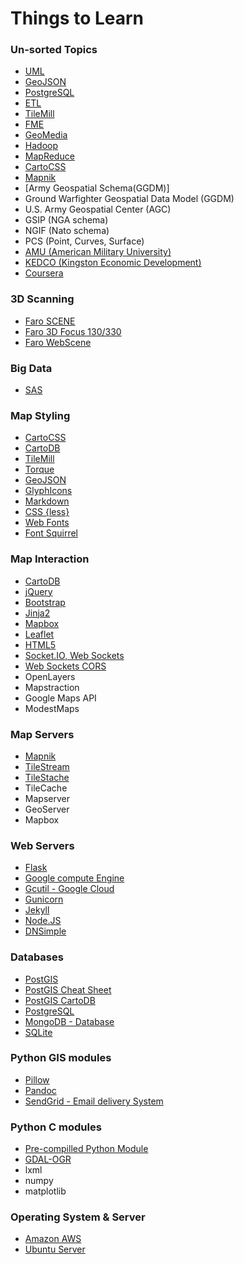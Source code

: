 # Things to Learn

### Un-sorted Topics

- [UML](http://en.wikipedia.org/wiki/Unified_Modeling_Language)
- [GeoJSON](http://geojson.org/geojson-spec.html)
- [PostgreSQL](https://wiki.postgresql.org/wiki/Main_Page)
- [ETL](http://en.wikipedia.org/wiki/Extract,_transform,_load)
- [TileMill](https://www.mapbox.com/tilemill/docs/crashcourse/introduction/)
- [FME](http://www.safe.com/)
- [GeoMedia](http://www.hexagongeospatial.com/products/geomedia/Details.aspx)
- [Hadoop](http://hadoop.apache.org/)
- [MapReduce](http://en.wikipedia.org/wiki/MapReduce)
- [CartoCSS](https://github.com/mapbox/carto)
- [Mapnik](http://wiki.openstreetmap.org/wiki/Mapnik)
- [Army Geospatial Schema(GGDM)]
- Ground Warfighter Geospatial Data Model (GGDM)
- U.S. Army Geospatial Center (AGC)
- GSIP (NGA schema)
- NGIF (Nato schema)
- PCS (Point, Curves, Surface)
- [AMU (American Military University)](www.amu.apus.edu/)
- [KEDCO (Kingston Economic Development)](http://business.kingstoncanada.com/en/)
- [Coursera](https://www.coursera.org/)

### 3D Scanning

- [Faro SCENE](http://www.faro.com/products/faro-software/scene-webshare-cloud/overview)
- [Faro 3D Focus 130/330](http://www.faro.com/products/3d-surveying/laser-scanner-faro-focus-3d/overview)
- [Faro WebScene](https://www.websharecloud.com/)

### Big Data

- [SAS](http://www.sas.com/en_us/home.html)

### Map Styling

* [CartoCSS](https://www.mapbox.com/tilemill/docs/manual/carto/)
* [CartoDB](http://cartodb.com/visualize)
* [TileMill](https://www.mapbox.com/tilemill/)
* [Torque](https://github.com/CartoDB/torque)
* [GeoJSON](http://geojson.org/)
* [GlyphIcons](http://glyphicons.com/)
* [Markdown](http://daringfireball.net/projects/markdown/syntax)
* [CSS {less}](http://lesscss.org/)
* [Web Fonts](http://fontawesome.io)
* [Font Squirrel](http://www.fontsquirrel.com/)

### Map Interaction

* [CartoDB](http://cartodb.com/develop)
* [jQuery](http://jquery.com/)
* [Bootstrap](http://getbootstrap.com/)
* [Jinja2](http://jinja.pocoo.org/docs/)
* [Mapbox](https://www.mapbox.com/)
* [Leaflet](http://leafletjs.com/)
* [HTML5](http://www.html5rocks.com/)
* [Socket.IO, Web Sockets](http://socket.io/)
* [Web Sockets CORS](http://www.html5rocks.com/en/tutorials/cors/)
* OpenLayers
* Mapstraction
* Google Maps API
* ModestMaps


### Map Servers

* [Mapnik](http://mapnik.org/)
* [TileStream](https://github.com/mapbox/tilestream)
* [TileStache](http://tilestache.org/)
* TileCache
* Mapserver
* GeoServer
* Mapbox

### Web Servers

* [Flask](http://flask.pocoo.org/)
* [Google compute Engine](https://cloud.google.com/products/compute-engine/)
* [Gcutil - Google Cloud](https://developers.google.com/compute/docs/gcutil/)
* [Gunicorn](http://gunicorn.org/)
* [Jekyll](http://jekyllrb.com/)
* [Node.JS](http://nodejs.org/)
* [DNSimple](http://dnsimple.com/)

### Databases
* [PostGIS](http://postgis.net)
* [PostGIS Cheat Sheet](http://www.postgis.us/downloads/postgis21_cheatsheet.html)
* [PostGIS CartoDB](http://developers.cartodb.com/documentation/advanced_concepts.html#basic_geospatial)
* [PostgreSQL](http://www.postgresql.org/)
* [MongoDB - Database](http://mongolab.com/)
* [SQLite](http://sqlite.org/)


### Python GIS modules
* [Pillow](http://pillow.readthedocs.org/en/latest/)
* [Pandoc](http://johnmacfarlane.net/pandoc/)
* [SendGrid - Email delivery System](http://sendgrid.com/)

### Python C modules
* [Pre-compilled Python Module](http://www.lfd.uci.edu/~gohlke/pythonlibs/)
* [GDAL-OGR](http://www.gdal.org/)
* lxml
* numpy
* matplotlib

### Operating System & Server
* [Amazon AWS](https://aws.amazon.com/marketplace/pp/B007Z5YWX4)
* [Ubuntu Server](http://www.ubuntu.com/server)
